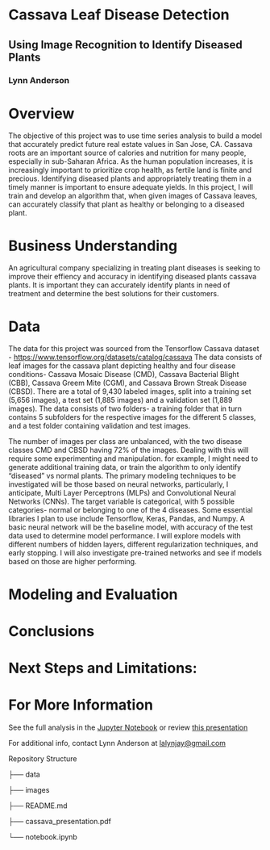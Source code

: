 # Cassava Leaf Disease Detection


## Using Image Recognition to Identify Diseased Plants

### Lynn Anderson


# Overview

The objective of this project was to use time series analysis to build a model that accurately predict future real estate values in San Jose, CA. Cassava roots are an important source of calories and nutrition for many people, especially in
sub-Saharan Africa. As the human population increases, it is increasingly important to prioritize
crop health, as fertile land is finite and precious. Identifying diseased plants and appropriately
treating them in a timely manner is important to ensure adequate yields. In this project, I will
train and develop an algorithm that, when given images of Cassava leaves, can accurately
classify that plant as healthy or belonging to a diseased plant. 

# Business Understanding

An agricultural company specializing in treating plant diseases is seeking to improve their effiency and accuracy in identifying diseased plants cassava plants. It is important they can accurately identify plants in need of treatment and determine the best solutions for their customers. 


# Data 

The data for this project was sourced  from the Tensorflow Cassava dataset -
https://www.tensorflow.org/datasets/catalog/cassava
The data consists of leaf images for the cassava plant depicting healthy and four disease
conditions- Cassava Mosaic Disease (CMD), Cassava Bacterial Blight (CBB), Cassava Greem
Mite (CGM), and Cassava Brown Streak Disease (CBSD). There are a total of 9,430 labeled
images, split into a training set (5,656 images), a test set (1,885 images) and a validation set
(1,889 images). The data consists of two folders- a training folder that in turn contains 5
subfolders for the respective images for the different 5 classes, and a test folder containing
validation and test images. 

The number of images per class are unbalanced, with the two disease classes CMD and CBSD
having 72% of the images. Dealing with this will require some experimenting and manipulation. for example, I might need to generate additional training data, or train the algorithm to only
identify “diseased” vs normal plants.
The primary modeling techniques to be investigated will be those based on neural networks,
particularly, I anticipate, Multi Layer Perceptrons (MLPs) and Convolutional Neural Networks
(CNNs). The target variable is categorical, with 5 possible categories- normal or belonging to
one of the 4 diseases. Some essential libraries I plan to use include Tensorflow, Keras, Pandas,
and Numpy. A basic neural network will be the baseline model, with accuracy of the test data
used to determine model performance. I will explore models with different numbers of hidden
layers, different regularization techniques, and early stopping. I will also investigate pre-trained
networks and see if models based on those are higher performing.

# Modeling and Evaluation

# Conclusions

# Next Steps and Limitations:




# For More Information

See the full analysis in the [Jupyter Notebook](https://github.com/lalynjay/Time_series_analysis/blob/main/Time_series_analysis.ipynb) or review [this presentation](https://github.com/lalynjay/Time_series_analysis/blob/main/ts_presentation.pdf)

For additional info, contact Lynn Anderson at lalynjay@gmail.com

Repository Structure

├── data 

├── images

├── README.md

├── cassava_presentation.pdf

└── notebook.ipynb

